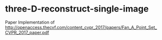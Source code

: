 # three-D-reconstruct-single-image
Paper Implementation of http://openaccess.thecvf.com/content_cvpr_2017/papers/Fan_A_Point_Set_CVPR_2017_paper.pdf
